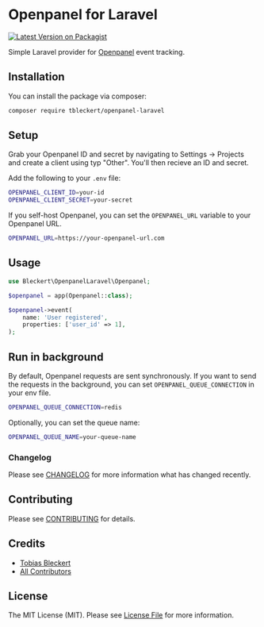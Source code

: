 # Openpanel for Laravel

[![Latest Version on Packagist](https://img.shields.io/packagist/v/tbleckert/openpanel-laravel.svg?style=flat-square)](https://packagist.org/packages/tbleckert/openpanel-laravel)

Simple Laravel provider for [Openpanel](https://openpanel.dev/) event tracking.

## Installation

You can install the package via composer:

```bash
composer require tbleckert/openpanel-laravel
```

## Setup

Grab your Openpanel ID and secret by navigating to Settings -> Projects and create a client using typ "Other". You'll then recieve an ID and secret.

Add the following to your `.env` file:

```bash
OPENPANEL_CLIENT_ID=your-id
OPENPANEL_CLIENT_SECRET=your-secret
```

If you self-host Openpanel, you can set the `OPENPANEL_URL` variable to your Openpanel URL.

```bash
OPENPANEL_URL=https://your-openpanel-url.com
```

## Usage

```php
use Bleckert\OpenpanelLaravel\Openpanel;

$openpanel = app(Openpanel::class);

$openpanel->event(
    name: 'User registered',
    properties: ['user_id' => 1],
);
```

## Run in background

By default, Openpanel requests are sent synchronously. If you want to send the requests in the background, you can set `OPENPANEL_QUEUE_CONNECTION` in your env file.

```bash
OPENPANEL_QUEUE_CONNECTION=redis
```

Optionally, you can set the queue name:

```bash
OPENPANEL_QUEUE_NAME=your-queue-name
```

### Changelog

Please see [CHANGELOG](CHANGELOG.md) for more information what has changed recently.

## Contributing

Please see [CONTRIBUTING](CONTRIBUTING.md) for details.

## Credits

-   [Tobias Bleckert](https://github.com/tbleckert)
-   [All Contributors](../../contributors)

## License

The MIT License (MIT). Please see [License File](LICENSE.md) for more information.